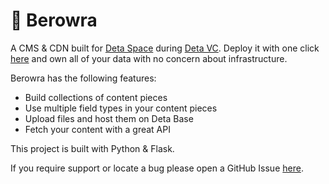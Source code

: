# 🚣 Berowra

A CMS & CDN built for [Deta Space](https://deta.space) during [Deta VC](https://deta.vc). Deploy it with one click [here](https://deta.space/discovery/berowra) and own all of your data with no concern about infrastructure.

Berowra has the following features:
- Build collections of content pieces
- Use multiple field types in your content pieces
- Upload files and host them on Deta Base
- Fetch your content with a great API

This project is built with Python & Flask.

If you require support or locate a bug please open a GitHub Issue [here](https://github.com/sampoder/berowra/issues/new/choose).
